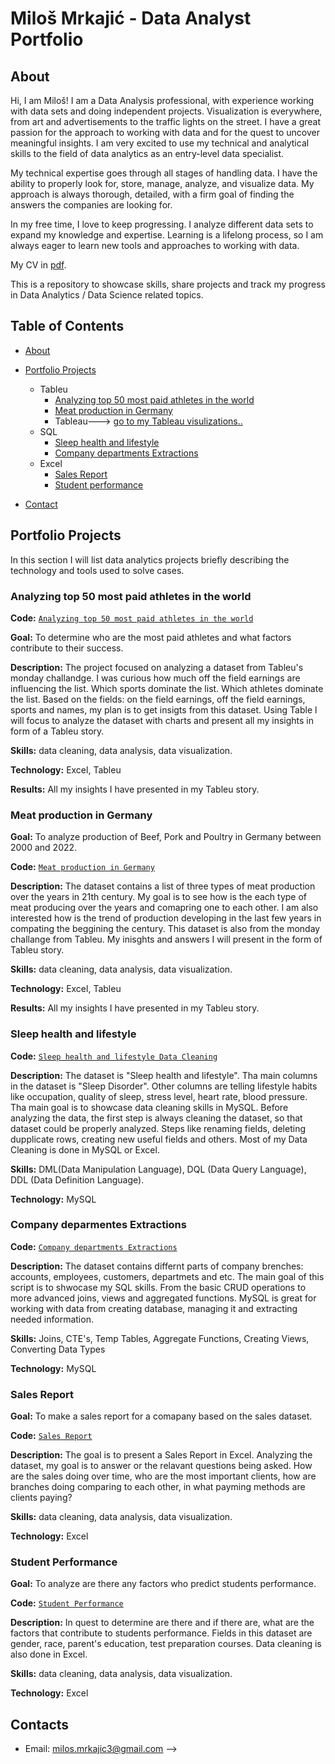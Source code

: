 # Miloš Mrkajić - Data Analyst Portfolio
## About
Hi, I am Miloš! I am a Data Analysis professional, with experience working with data sets and doing independent projects.
Visualization is everywhere, from art and advertisements to the traffic lights on the street.
I have a great passion for the approach to working with data and for the quest to uncover meaningful insights.
I am very excited to use my technical and analytical skills to the field of data analytics as an entry-level data specialist.

My technical expertise goes through all stages of handling data. I have the ability to properly look for, store, manage, analyze, and visualize data.
My approach is always thorough, detailed, with a firm goal of finding the answers the companies are looking for.

In my free time, I love to keep progressing. I analyze different data sets to expand my knowledge and expertise.
Learning is a lifelong process, so I am always eager to learn new tools and approaches to working with data.

My CV in [pdf](https://github.com/tiannaparris/Data-Analysis-Portfolio/blob/main/Tianna%20Parris%20CV.pdf).

This is a repository to showcase skills, share projects and track my progress in Data Analytics / Data Science related topics.

## Table of Contents
- [About](https://github.com/Seki1996/Data-Analysis-Portfolio/blob/main/README.md#about)
- [Portfolio Projects](https://github.com/Seki1996/Data-Analysis-Portfolio/blob/main/README.md#portfolio-projects)
  - Tableu
    - [Analyzing top 50 most paid athletes in the world](https://github.com/Seki1996/Data-Analysis-Portfolio#Analyzing-top-50-most-paid-athletes-in-the-world)
    - [Meat production in Germany](https://github.com/Seki1996/Data-Analysis-Portfolio#Meat-production-in-Germany)
    - Tableau---> [go to my Tableau visulizations..](https://public.tableau.com/app/profile/milos.mrkajic/vizzes)
  - SQL
    - [Sleep health and lifestyle](https://github.com/Seki1996/Data-Analysis-Portfolio#Sleep-health-and-lifestyle)
    - [Company departments Extractions](https://github.com/Seki1996/Data-Analysis-Portfolio#Company-departments-Extractions)
  - Excel
    - [Sales Report](https://github.com/Seki1996/Data-Analysis-Portfolio#Sales-Report)
    - [Student performance](https://github.com/Seki1996/Data-Analysis-Portfolio#Student-performance)
  
 

- [Contact](https://github.com/Seki1996/Data-Analysis-Portfolio/blob/main/README.md#contacts)
## Portfolio Projects
In this section I will list data analytics projects briefly describing the technology and tools used to solve cases.

### Analyzing top 50 most paid athletes in the world
**Code:** [`Analyzing top 50 most paid athletes in the world`](https://public.tableau.com/app/profile/milos.mrkajic/viz/Hihgestpaidathletes/Story1)

**Goal:** To determine who are the most paid athletes and what factors contribute to their success.

**Description:** The project focused on analyzing a dataset from Tableu's monday challandge. I was curious how much off the field earnings are influencing the list. Which sports dominate the list. Which athletes dominate the list. Based on the fields: on the field earnings, off the field earnings, sports and names, my plan is to get insigts from this dataset.
Using Table l will focus to analyze the dataset with charts and present all my insights in form of a Tableu story.

**Skills:** data cleaning, data analysis, data visualization.

**Technology:** Excel, Tableu

**Results:** All my insights I have presented in my Tableu story.

### Meat production in Germany

**Goal:** To analyze production of Beef, Pork and Poultry in Germany between 2000 and 2022.

**Code:** [`Meat production in Germany`](https://public.tableau.com/app/profile/milos.mrkajic/viz/MeatproductioninGermany_17155291173500/Story1)

**Description:** The dataset contains a list of three types of meat production over the years in 21th century. My goal is to see how is the each type of meat producing over the years and comapring one to each other. I am also interested how is the trend of production developing in the last few years in compating the beggining the century. This dataset is also from the monday challange from Tableu. My inisghts and answers I will present in the form of Tableu story.

**Skills:** data cleaning, data analysis, data visualization.

**Technology:** Excel, Tableu

**Results:** All my insights I have presented in my Tableu story.



### Sleep health and lifestyle
**Code:** [`Sleep health and lifestyle Data Cleaning`](https://github.com/Seki1996/example/blob/main/Sleep%20health%20and%20lifestyle%20Data%20Cleaning.sql)

**Description:** The dataset is "Sleep health and lifestyle". Tha main columns in the dataset is "Sleep Disorder". Other columns are telling lifestyle habits like occupation, quality of sleep, stress level, heart rate, blood pressure. Tha main goal is to showcase data cleaning skills in MySQL. Before analyzing the data, the first step is always cleaning the dataset, so that dataset could be properly analyzed. Steps like renaming fields, deleting dupplicate rows, creating new useful fields and others. Most of my Data Cleaning is done in MySQL or Excel. 


**Skills:** DML(Data Manipulation Language), DQL (Data Query Language), DDL (Data Definition Language).

**Technology:** MySQL


### Company deparmentes Extractions
**Code:** [`Company departments Extractions`](https://github.com/Seki1996/example/blob/main/Company%20departments%20Extractions.sql)

**Description:** The dataset contains differnt parts of company brenches: accounts, employees, customers, departmets and etc. The main goal of this script is to shwocase my SQL skills. From the basic CRUD operations to more advanced joins, views and aggregated functions. MySQL is great for working with data from creating database, managing it and extracting needed information.

**Skills:** Joins, CTE's, Temp Tables, Aggregate Functions, Creating Views, Converting Data Types

**Technology:** MySQL



### Sales Report

**Goal:** To make a sales report for a comapany based on the sales dataset.

**Code:** [`Sales Report`](https://github.com/Seki1996/example/blob/main/Sales_report.xlsx)

**Description:** The goal is to present a Sales Report in  Excel. Analyzing the dataset, my goal is to answer or the relavant questions being asked. How are the sales doing over time, who are the most important clients, how are branches doing comparing to each other, in what payming methods are clients paying?

**Skills:** data cleaning, data analysis, data visualization.

**Technology:** Excel



### Student Performance

**Goal:** To analyze are there any factors who predict students performance.

**Code:** [`Student Performance`](https://github.com/Seki1996/example/blob/main/Students%20performance%20Analysis.xlsx)

**Description:** In quest to determine are there and if there are, what are the factors that contribute to students performance. Fields in this dataset are gender, race, parent's education, test preparation courses. Data cleaning is also done in Excel.

**Skills:** data cleaning, data analysis, data visualization.

**Technology:** Excel






## Contacts
- Email: milos.mrkajic3@gmail.com
-->
